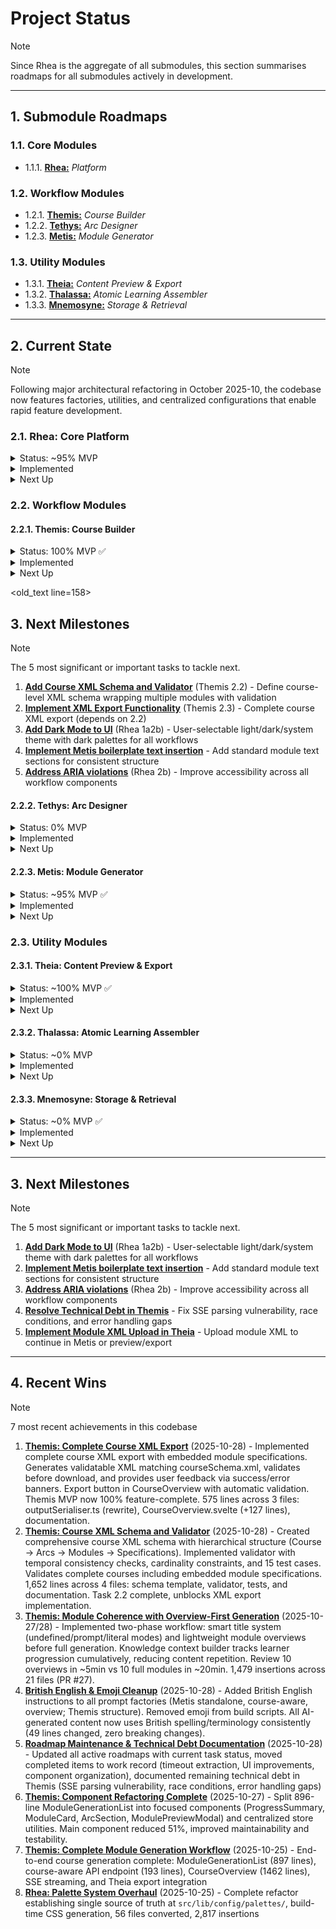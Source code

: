 # Project Status
> [!NOTE]
> Since Rhea is the aggregate of all submodules, this section summarises roadmaps for all submodules actively in development.

---

## 1. Submodule Roadmaps

### 1.1. Core Modules
- 1.1.1. [**Rhea:**](Rhea-MVP.md) _Platform_

### 1.2. Workflow Modules
- 1.2.1. [**Themis:**](Themis-MVP.md) _Course Builder_
- 1.2.2. [**Tethys:**](Tethys-MVP.md) _Arc Designer_
- 1.2.3. [**Metis:**](Metis-MVP.md) _Module Generator_

### 1.3. Utility Modules
- 1.3.1. [**Theia:**](Theia-MVP.md) _Content Preview & Export_
- 1.3.2. [**Thalassa:**](Thalassa-MVP.md) _Atomic Learning Assembler_
- 1.3.3. [**Mnemosyne:**](Mnemosyne-MVP.md) _Storage & Retrieval_

---

## 2. Current State
> [!NOTE]
> Following major architectural refactoring in October 2025-10, the codebase now features factories, utilities, and centralized configurations that enable rapid feature development.

### 2.1. Rhea: Core Platform
<details><summary>Status: ~95% MVP</summary>
  <ul>
    <li>Foundation complete</li>
    <li>Component architecture established</li>
    <li>✅ British English enforcement in AI generation</li>
    <li>✅ Emoji removed from UI and build scripts</li>
    <li>UI polish ongoing (dark mode pending)</li>
  </ul>
</details>

<details><summary>Implemented</summary>
  <p>The platform provides a hub-based navigation structure with module-specific colour palettes and centralized error handling.</p>
  <p>Recent work focused on establishing reusable patterns for state management (<code>persistedStore()</code>), AI client configuration (agent factories), and prompt construction (composable prompt components).</p>
  <p>✅ <strong>British English enforcement</strong>: All AI-generated content now uses British spelling and terminology via <code>buildBritishEnglishInstructions()</code> integrated into all prompt factories.</p>
  <p>✅ <strong>Professional UI polish</strong>: Removed 54+ emoji instances from UI components and build scripts; improved accessibility and CI/CD compatibility.</p>
</details>

<details><summary>Next Up</summary>
  <ul>
    <li>Dark mode implementation</li>
  </ul>
</details>

### 2.2. Workflow Modules

#### 2.2.1. Themis: Course Builder
<details><summary>Status: 100% MVP ✅</summary>
  <p>End-to-end workflow complete, component refactoring complete, XML export implemented, polish pending</p>
</details>

<details><summary>Implemented</summary>
  <ul>
    <li>✅ Foundation (hub, types, stores, config form)</li>
    <li>✅ Arc-based structure planning with thematic organization</li>
    <li>✅ AI structure generation with web research integration</li>
    <li>✅ Structure review interface with editable narratives</li>
    <li>✅ <code>localStorage</code> persistence for auto-save/restore</li>
    <li>✅ Module generation orchestration (ModuleGenerationList refactored: 896→441 lines)</li>
    <li>✅ Component breakdown (ProgressSummary, ModuleCard, ArcSection, ModulePreviewModal)</li>
    <li>✅ Centralized store utilities (moduleStoreHelpers.ts)</li>
    <li>✅ <strong>NEW:</strong> Module coherence system with overview-first generation</li>
    <li>✅ <strong>NEW:</strong> Smart title system (undefined/prompt/literal modes)</li>
    <li>✅ <strong>NEW:</strong> Knowledge context builder for cumulative learner progression</li>
    <li>✅ Course-aware module generation API endpoint (193 lines)</li>
    <li>✅ Course context integration in prompt factory</li>
    <li>✅ CourseOverview component for final review and export (1462 lines)</li>
    <li>✅ <strong>NEW:</strong> Course XML schema and validator (courseSchema.xml, courseValidator.ts)</li>
    <li>✅ <strong>NEW:</strong> Comprehensive validation with temporal consistency checks (15 test cases)</li>
    <li>✅ <strong>NEW:</strong> Complete course XML export with embedded module specifications</li>
    <li>✅ <strong>NEW:</strong> Pre-download validation with user feedback banners</li>
    <li>✅ <strong>NEW:</strong> Export button with success/error validation in CourseOverview</li>
    <li>📋 Technical debt: SSE parsing vulnerability, race conditions, error handling improvements</li>
  </ul>
</details>

<details><summary>Next Up</summary>
  <ul>
    <li>Technical debt resolution (SSE, error handling)</li>
    <li>UI polish improvements</li>
    <li>Dark mode implementation</li>
  </ul>
</details>
</text>

<old_text line=158>
## 3. Next Milestones
> [!NOTE]
> The 5 most significant or important tasks to tackle next.

1. **[Add Course XML Schema and Validator](Themis-MVP.md#2-mvp-milestones)** (Themis 2.2) - Define course-level XML schema wrapping multiple modules with validation
2. **[Implement XML Export Functionality](Themis-MVP.md#2-mvp-milestones)** (Themis 2.3) - Complete course XML export (depends on 2.2)
3. **[Add Dark Mode to UI](Rhea-MVP.md#1a2-other-tasks)** (Rhea 1a2b) - User-selectable light/dark/system theme with dark palettes for all workflows
4. **[Implement Metis boilerplate text insertion](Metis-MVP.md)** - Add standard module text sections for consistent structure
5. **[Address ARIA violations](Rhea-MVP.md#2-mvp-milestones)** (Rhea 2b) - Improve accessibility across all workflow components

#### 2.2.2. Tethys: Arc Designer
<details><summary>Status: 0% MVP</summary>
  <p>Not yet started</p>
</details>

<details><summary>Implemented</summary>
  <p><strong>Tethys</strong> will provide standalone arc design capabilities outside of full course generation.</p>
  <p>Currently, arc features are embedded within <strong>Themis</strong> workflow.</p>
</details>

<details><summary>Next Up</summary>
  <ul>
    <li>On hold until after <strong>Themis</strong> & <strong>Metis</strong> fully implemented</li>
  </ul>
</details>

#### 2.2.3. Metis: Module Generator
<details><summary>Status: ~95% MVP ✅</summary>
  <p>Feature complete, UI updated to match Themis patterns, polish pending</p>
</details>

<details><summary>Implemented</summary>
  <ul>
    <li>✅ Complete module generation workflow with file upload and structured input</li>
    <li>✅ AI-powered generation with Claude Sonnet 4.5</li>
    <li>✅ Deep research capability with web search integration</li>
    <li>✅ XML schema validation with automatic retry logic (max 3 attempts)</li>
    <li>✅ Changelog and provenance tracking with confidence scoring</li>
    <li>✅ SSE streaming for progress feedback</li>
    <li>✅ Intelligent step navigation with automatic advancement</li>
    <li>✅ UI updated to echo Themis multi-step workflow pattern</li>
    <li>📋 Boilerplate module text insertion</li>
    <li>📋 Tech stack adherence validation</li>
    <li>📋 Subsection toggling functionality</li>
  </ul>
</details>

<details><summary>Next Up</summary>
  <ul>
    <li>Boilerplate text insertion</li>
    <li>Tech stack validation</li>
    <li>UI polish (dark mode)</li>
  </ul>
</details>

### 2.3. Utility Modules

#### 2.3.1. Theia: Content Preview & Export
<details><summary>Status: ~100% MVP ✅</summary>
  <p>Core functionality complete and production-ready</p>
</details>

<details><summary>Implemented</summary>
  <ul>
    <li>✅ Reusable content exporter for human-readable previews</li>
    <li>✅ Supports both Themis and Metis output</li>
    <li>✅ Configurable detail levels (minimal, summary, detailed, complete)</li>
    <li>✅ Selective export (specific arcs, modules, or sections)</li>
    <li>✅ Multiple formats (Markdown, HTML, JSON; PDF planned)</li>
    <li>✅ Live preview before export</li>
    <li>✅ Client-side processing (no server storage)</li>
    <li>✅ Integrated into Metis and Themis workflows</li>
    <li>✅ <strong>NEW:</strong> Standalone <code>/theia</code> route with course upload interface</li>
    <li>✅ <strong>NEW:</strong> JSON course upload with drag-and-drop</li>
    <li>✅ <strong>NEW:</strong> Comprehensive validation for course structure</li>
    <li>✅ <strong>NEW:</strong> Round-trip workflow (Themis → export JSON → upload → continue)</li>
    <li>✅ <strong>NEW:</strong> Theia branding with magenta/cyan palette</li>
  </ul>
  <p>Initial export implementation: October 2025-10-23 via PR #14 (2,813 lines)</p>
  <p><strong>Course upload implementation: October 2025-10-24 via PR #21 (2,417 lines)</strong></p>
</details>

<details><summary>Next Up</summary>
  <h5>Module XML Upload & Workflow Resume (Q1 2026)</h5>
  <ul>
    <li>Upload module XML → continue in Metis or preview/export</li>
    <li>Upload course XML → continue in Themis (after course XML schema exists)</li>
    <li>XML validation and type detection</li>
  </ul>
  <h5>Polish</h5>
  <ul>
    <li>PDF export format</li>
    <li>Export analytics/usage tracking</li>
  </ul>
</details>

#### 2.3.2. Thalassa: Atomic Learning Assembler
<details><summary>Status: ~0% MVP</summary>
  <p>Not yet started</p>
</details>

<details><summary>Implemented</summary>
  <ul>
    <li></li>
  </ul>
</details>

<details><summary>Next Up</summary>
  <ul>
    <li></li>
  </ul>
</details>

#### 2.3.3. Mnemosyne: Storage & Retrieval
<details><summary>Status: ~0% MVP ✅</summary>
  <p>Not yet started</p>
</details>

<details><summary>Implemented</summary>
  <ul>
    <li></li>
  </ul>
</details>

<details><summary>Next Up</summary>
  <ul>
    <li></li>
  </ul>
</details>

---

## 3. Next Milestones
> [!NOTE]
> The 5 most significant or important tasks to tackle next.

1. **[Add Dark Mode to UI](Rhea-MVP.md#1a2-other-tasks)** (Rhea 1a2b) - User-selectable light/dark/system theme with dark palettes for all workflows
2. **[Implement Metis boilerplate text insertion](Metis-MVP.md)** - Add standard module text sections for consistent structure
3. **[Address ARIA violations](Rhea-MVP.md#2-mvp-milestones)** (Rhea 2b) - Improve accessibility across all workflow components
4. **[Resolve Technical Debt in Themis](Themis-MVP.md#1-tasks)** - Fix SSE parsing vulnerability, race conditions, and error handling gaps
5. **[Implement Module XML Upload in Theia](Theia-MVP.md)** - Upload module XML to continue in Metis or preview/export

---

## 4. Recent Wins
> [!NOTE]
> 7 most recent achievements in this codebase

1. **[Themis: Complete Course XML Export](Themis-MVP.md#2-mvp-milestones)** (2025-10-28) - Implemented complete course XML export with embedded module specifications. Generates validatable XML matching courseSchema.xml, validates before download, and provides user feedback via success/error banners. Export button in CourseOverview with automatic validation. Themis MVP now 100% feature-complete. 575 lines across 3 files: outputSerialiser.ts (rewrite), CourseOverview.svelte (+127 lines), documentation.
2. **[Themis: Course XML Schema and Validator](Themis-MVP.md#2-mvp-milestones)** (2025-10-28) - Created comprehensive course XML schema with hierarchical structure (Course → Arcs → Modules → Specifications). Implemented validator with temporal consistency checks, cardinality constraints, and 15 test cases. Validates complete courses including embedded module specifications. 1,652 lines across 4 files: schema template, validator, tests, and documentation. Task 2.2 complete, unblocks XML export implementation.
2. **[Themis: Module Coherence with Overview-First Generation](Themis-MVP.md#412-radically-improve-module-to-module-coherence--completed-2025-10-2728)** (2025-10-27/28) - Implemented two-phase workflow: smart title system (undefined/prompt/literal modes) and lightweight module overviews before full generation. Knowledge context builder tracks learner progression cumulatively, reducing content repetition. Review 10 overviews in ~5min vs 10 full modules in ~20min. 1,479 insertions across 21 files (PR #27).
3. **[British English & Emoji Cleanup](Rhea-MVP.md#4a3-british-english--emoji-cleanup--completed-2025-10-28)** (2025-10-28) - Added British English instructions to all prompt factories (Metis standalone, course-aware, overview; Themis structure). Removed emoji from build scripts. All AI-generated content now uses British spelling/terminology consistently (49 lines changed, zero breaking changes).
4. **[Roadmap Maintenance & Technical Debt Documentation](README.md)** (2025-10-28) - Updated all active roadmaps with current task status, moved completed items to work record (timeout extraction, UI improvements, component organization), documented remaining technical debt in Themis (SSE parsing vulnerability, race conditions, error handling gaps)
5. **[Themis: Component Refactoring Complete](Themis-MVP.md#411-break-over-large-themis-components-into-subcomponents--completed-2025-10-27)** (2025-10-27) - Split 896-line ModuleGenerationList into focused components (ProgressSummary, ModuleCard, ArcSection, ModulePreviewModal) and centralized store utilities. Main component reduced 51%, improved maintainability and testability.
6. **[Themis: Complete Module Generation Workflow](Themis-MVP.md#4111-complete-module-generation-workflow-steps-5-6--completed-2025-10-25)** (2025-10-25) - End-to-end course generation complete: ModuleGenerationList (897 lines), course-aware API endpoint (193 lines), CourseOverview (1462 lines), SSE streaming, and Theia export integration
7. **[Rhea: Palette System Overhaul](Rhea-MVP.md#4a2-overhaul-palette-system--completed-2025-10-25)** (2025-10-25) - Complete refactor establishing single source of truth at `src/lib/config/palettes/`, build-time CSS generation, 56 files converted, 2,817 insertions
